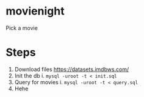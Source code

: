 # movienight

Pick a movie

# Steps

1. Download files https://datasets.imdbws.com/
2. Init the db
   i. `mysql -uroot -t < init.sql`
3. Query for movies
   i. `mysql -uroot -t < query.sql`
4. Hehe
